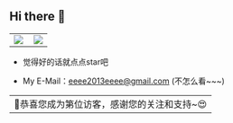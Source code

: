 ## Hi there 👋
<table>
    <tr>
        <td >
            <center><img src="https://github-readme-stats.vercel.app/api?username=eeeeeeeeee-code&locale=cn&theme=github_dark" ></center>
        </td>
        <td >
            <center><img src="https://github-profile-summary-cards.vercel.app/api/cards/profile-details?username=eeeeeeeeee-code&theme=github_dark" align="right" /></center>
        </td>
    </tr>
</table>

- 觉得好的话就点点star吧

- My E-Mail：eeee2013eeee@gmail.com (不怎么看~~~)

<table>
  <tr>
    <td>🥰恭喜您成为第<img src="https://profile-counter.glitch.me/eeeeeeeeee-code/count.svg" alt="" />位访客，感谢您的关注和支持~😍</td>
  </tr>
</table>
